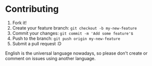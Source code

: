 # Contributing

1. Fork it!
2. Create your feature branch: `git checkout -b my-new-feature`
3. Commit your changes: `git commit -m 'Add some feature'`s
4. Push to the branch: `git push origin my-new-feature`
5. Submit a pull request :D

English is the universal language nowadays, so please don't create or comment on
issues using another language.